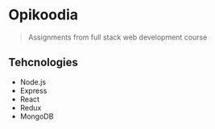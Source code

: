 # Opikoodia
> Assignments from full stack web development course

## Tehcnologies
- Node.js
- Express
- React
- Redux
- MongoDB
  

